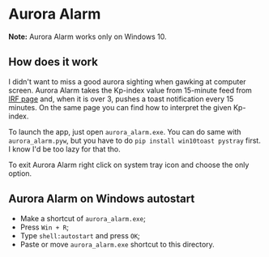 # Aurora Alarm
**Note:** Aurora Alarm works only on Windows 10.

## How does it work
I didn't want to miss a good aurora sighting when gawking at computer screen. Aurora Alarm takes the Kp-index value from 15-minute feed from [IRF page](http://www2.irf.se/maggraphs/preliminary_real_time_k_index.php) and, when it is over 3, pushes a toast notification every 15 minutes. On the same page you can find how to interpret the given Kp-index.

To launch the app, just open `aurora_alarm.exe`. You can do same with `aurora_alarm.pyw`, but you have to do `pip install win10toast pystray` first. I know I'd be too lazy for that tho.

To exit Aurora Alarm right click on system tray icon and choose the only option.

## Aurora Alarm on Windows autostart
- Make a shortcut of  `aurora_alarm.exe`;
- Press `Win + R`;
- Type `shell:autostart` and press `OK`;
- Paste or move `aurora_alarm.exe` shortcut to this directory.